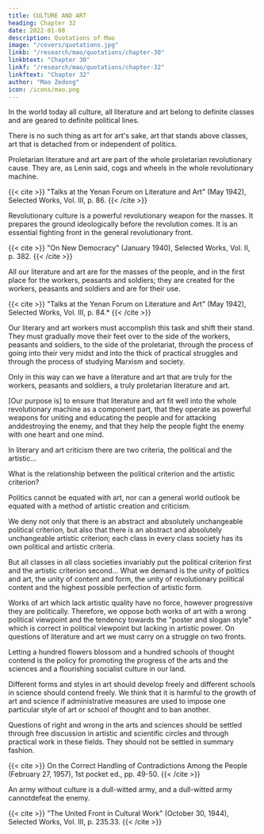```yaml
---
title: CULTURE AND ART
heading: Chapter 32
date: 2022-01-08
description: Quotations of Mao
image: "/covers/quotations.jpg"
linkb: "/research/mao/quotations/chapter-30"
linkbtext: "Chapter 30"
linkf: "/research/mao/quotations/chapter-32"
linkftext: "Chapter 32"
author: "Mao Zedong"
icon: /icons/mao.png
---
```



In the world today all culture, all literature and art belong to definite classes and are geared to definite political lines. 

There is no such thing as art for art's sake, art that stands above classes, art that is detached from or independent of politics. 

Proletarian literature and art are part of the whole proletarian revolutionary cause. They are, as Lenin said, cogs and wheels in the whole revolutionary machine.

{{< cite >}}
"Talks at the Yenan Forum on Literature and Art" (May 1942), Selected Works, Vol.
III, p. 86.
{{< /cite >}}


Revolutionary culture is a powerful revolutionary weapon for the masses. It prepares the ground ideologically before the revolution comes. It is an essential fighting front in the general revolutionary front.

{{< cite >}}
"On New Democracy" (January 1940), Selected Works, Vol. II, p. 382.
{{< /cite >}}


All our literature and art are for the masses of the people, and in the first place for the workers, peasants and soldiers; they are created for the workers, peasants and soldiers and are for their use.

{{< cite >}}
"Talks at the Yenan Forum on Literature and Art" (May 1942), Selected Works, Vol.
III, p. 84.*
{{< /cite >}}


Our literary and art workers must accomplish this task and shift their stand. They must gradually move their feet over to the side of the workers, peasants and soldiers, to the side of the proletariat, through the process of going into their very midst and into the thick of practical struggles and through the process of studying Marxism and society. 

Only in this way can we have a literature and art that are truly for the workers, peasants and soldiers, a truly proletarian literature and art.

[Our purpose is] to ensure that literature and art fit well into the whole
revolutionary machine as a component part, that they operate as powerful
weapons for uniting and educating the people and for attacking anddestroying the enemy, and that they help the people fight the enemy with one
heart and one mind.

In literary and art criticism there are two criteria, the political and the
artistic…



What is the relationship between the political criterion and the artistic criterion? 

Politics cannot be equated with art, nor can a general world outlook be equated with a method of artistic creation and criticism. 

We deny not only that there is an abstract and absolutely unchangeable political criterion, but also that there is an abstract and absolutely unchangeable artistic criterion; each class in every class society has its own political and artistic criteria. 

But all classes in all class societies invariably put the political criterion first and the artistic criterion second… What we demand is the unity of politics and art, the unity of content and form, the unity of revolutionary political content and the highest possible perfection of artistic form. 

Works of art which lack artistic quality have no force, however progressive they are politically. Therefore, we oppose both works of art with a wrong political viewpoint and the tendency towards the "poster and slogan style" which is correct in political viewpoint but lacking in artistic power. On questions of literature and art we must carry on a struggle on two fronts.

Letting a hundred flowers blossom and a hundred schools of thought contend is the policy for promoting the progress of the arts and the sciences and a flourishing socialist culture in our land. 

Different forms and styles in art should develop freely and different schools in science should contend freely. We think that it is harmful to the growth of art and science if administrative measures are used to impose one particular style of art or school of thought
and to ban another. 

Questions of right and wrong in the arts and sciences should be settled through free discussion in artistic and scientific circles and through practical work in these fields. They should not be settled in summary fashion.

{{< cite >}}
On the Correct Handling of Contradictions Among the People (February 27, 1957), 1st pocket ed., pp. 49-50.
{{< /cite >}}


An army without culture is a dull-witted army, and a dull-witted army cannotdefeat the enemy.

{{< cite >}}
"The United Front in Cultural Work" (October 30, 1944), Selected Works, Vol. III, p. 235.33. 
{{< /cite >}}
